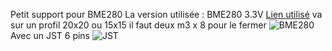 Petit support pour BME280
La version utilisée : BME280 3.3V
 [Lien utilisé](https://fr.aliexpress.com/item/32817286611.html?spm=a2g0s.9042311.0.0.27426c375lC663)
va sur un profil 20x20 ou 15x15
il faut deux m3 x 8 pour le fermer 
![BME280](https://github.com/elpopo-eng/VoronFrenchUsers/blob/main/Mod/BME280/bme280.jpg)
Avec un JST 6 pins
![JST](https://github.com/elpopo-eng/VoronFrenchUsers/blob/main/Mod/BME280/jst.jpg)

